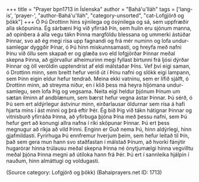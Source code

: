 +++
title = "Prayer bpn1713 in Íslenska"
author = "Bahá'u'lláh"
tags = ['lang-is', 'prayer-', "author-Bahá'u'lláh", "category-unsorted", "cat-Lofgjörð og þökk"]
+++
Ó Þú Drottinn hins sýnilega og ósýnilega og sá, sem uppfræðir alla sköpunina. Ég sárbæni Þig við yfirráð Þín, sem hulin eru sjónum manna, að opinbera á alla vegu tákn Þinna margföldu blessana og ummerki ástúðar Þinnar, svo að ég megi rísa upp fagnandi og frá mér numinn og lofa undur­samlegar dyggðir Þínar, ó Þú hinn mis­kunnsamasti, og hreyfa með nafni Þínu við öllu sem skapað er og glæða svo eld lofgjörðar Þinnar meðal skepna Þinna, að gjörvallur alheimurinn megi fyllast birtunni frá ljósi dýrðar Þinnar og öll veröldin upptendrist af eldi málstaðar Þíns.
Vef því eigi saman, ó Drottinn minn, sem breitt hefur verið út í Þínu nafni og slökk eigi lampann, sem Þinn eigin eldur hefur tendrað. Meina ekki vatn­inu, sem er lífið sjálft, ó Drottinn minn, að streyma niður, en í klið þess má heyra hljómana un­dur­samlegu, sem lofa Þig og vegsama. Neita eigi heldur þjónum Þínum um sætan ilminn af and­blænum, sem bærst hefur vegna ástar Þinnar. Þú sérð, ó Þú sem ert aldýrlegur ástvinur minn, eirð­arlausar öldurnar sem rísa á hafi hjarta míns í ást minni og þrá eftir Þér. Ég bið Þig við tákn hátignar Þinnar og vitnisburð yfirráða Þinna, að yfirbuga þjóna Þína með þessu nafni, sem Þú hefur gert að konungi allra nafna í ríki sköpunar Þinnar. Þú ert þess megnugur að ríkja að vild Þinni. Enginn er Guð nema Þú, hinn aldýrlegi, hinn gjafmildasti. Fyrirhuga Þú ennfremur hverjum þeim, sem hefur leitað til Þín, það sem gera mun hann svo staðfastan í málstað Þínum, að hvorki fánýtir hug­arórar hinna trúlausu meðal skepna Þinna né ónytjumælgi hinna vegvilltu meðal þjóna Þinna megni að útiloka hann frá Þér. Þú ert í sannleika hjálpin í nauðum, hinn almáttugi og voldugasti.

(Source category: Lofgjörð og þökk)
(Bahaiprayers.net ID: 1713)
